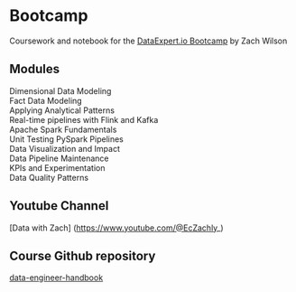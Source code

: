 # Bootcamp

Coursework and notebook for the [DataExpert.io Bootcamp](https://www.dataexpert.io) by Zach Wilson

## Modules
Dimensional Data Modeling\
Fact Data Modeling\
Applying Analytical Patterns\
Real-time pipelines with Flink and Kafka\
Apache Spark Fundamentals\
Unit Testing PySpark Pipelines\
Data Visualization and Impact\
Data Pipeline Maintenance\
KPIs and Experimentation\
Data Quality Patterns

## Youtube Channel
[Data with Zach] (https://www.youtube.com/@EcZachly_)

## Course Github repository
[data-engineer-handbook](https://github.com/DataExpert-io/data-engineer-handbook)
